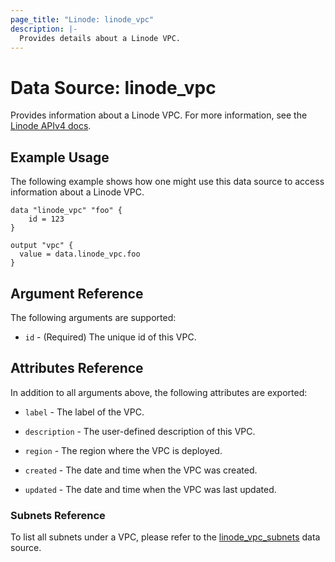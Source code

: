 ```yaml
---
page_title: "Linode: linode_vpc"
description: |-
  Provides details about a Linode VPC.
---
```


# Data Source: linode\_vpc

Provides information about a Linode VPC.
For more information, see the [Linode APIv4 docs](https://techdocs.akamai.com/linode-api/reference/get-vpc).

## Example Usage

The following example shows how one might use this data source to access information about a Linode VPC.

```hcl
data "linode_vpc" "foo" {
    id = 123
}

output "vpc" {
  value = data.linode_vpc.foo
}
```

## Argument Reference

The following arguments are supported:

* `id` - (Required) The unique id of this VPC.

## Attributes Reference

In addition to all arguments above, the following attributes are exported:

* `label` - The label of the VPC.

* `description` - The user-defined description of this VPC.

* `region` - The region where the VPC is deployed.

* `created` - The date and time when the VPC was created.

* `updated` - The date and time when the VPC was last updated.

### Subnets Reference

To list all subnets under a VPC, please refer to the [linode_vpc_subnets](vpc_subnets.html.markdown) data source.
